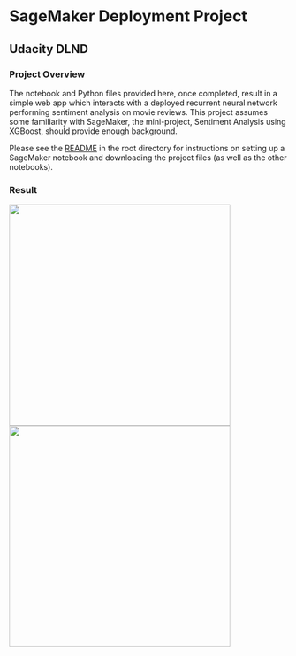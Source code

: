# SageMaker Deployment Project
## Udacity DLND

### Project Overview

The notebook and Python files provided here, once completed, result in a simple web app which interacts with a deployed recurrent neural network performing sentiment analysis on movie reviews. This project assumes some familiarity with SageMaker, the mini-project, Sentiment Analysis using XGBoost, should provide enough background.

Please see the [README](https://github.com/udacity/sagemaker-deployment/tree/master/README.md) in the root directory for instructions on setting up a SageMaker notebook and downloading the project files (as well as the other notebooks).


### Result

<img src = "examples/review1.png" width = 400>
<img src = "examples/review2.png" width = 400>
